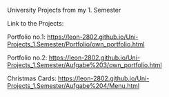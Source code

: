 University Projects from my 1. Semester

Link to the Projects:

Portfolio no.1: https://leon-2802.github.io/Uni-Projects_1.Semester/Portfolio/own_portfolio.html

Portfolio no.2: https://leon-2802.github.io/Uni-Projects_1.Semester/Aufgabe%203/own_portfolio.html

Christmas Cards: https://leon-2802.github.io/Uni-Projects_1.Semester/Aufgabe%204/Menu.html
